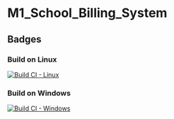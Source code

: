 # M1_School_Billing_System

## Badges
### Build on Linux
[![Build CI - Linux](https://github.com/dhivyashree2481/M1_School_Billing_System/actions/workflows/c-cpp.yml/badge.svg)](https://github.com/dhivyashree2481/M1_School_Billing_System/actions/workflows/c-cpp.yml)

### Build on Windows
[![Build CI - Windows](https://github.com/dhivyashree2481/M1_School_Billing_System/actions/workflows/build_windows.yml/badge.svg)](https://github.com/dhivyashree2481/M1_School_Billing_System/actions/workflows/build_windows.yml)

